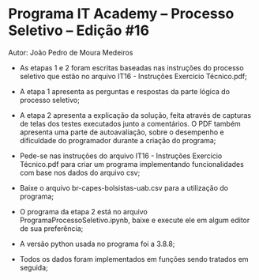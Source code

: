 # Programa IT Academy – Processo Seletivo – Edição #16

Autor: João Pedro de Moura Medeiros

- As etapas 1 e 2 foram escritas baseadas nas instruções do processo seletivo que estão no arquivo IT16 - Instruções Exercício Técnico.pdf;
- A etapa 1 apresenta as perguntas e respostas da parte lógica do processo seletivo;
- A etapa 2 apresenta a explicação da solução, feita através de capturas de telas dos testes executados junto a comentários. O PDF também apresenta uma parte       de autoavaliação, sobre o desempenho e dificuldade do programador durante a criação do programa;

- Pede-se nas instruções do arquivo IT16 - Instruções Exercício Técnico.pdf para criar um programa implementando funcionalidades com base nos dados do arquivo     csv;
- Baixe o arquivo br-capes-bolsistas-uab.csv para a utilização do programa;
- O programa da etapa 2 está no arquivo ProgramaProcessoSeletivo.ipynb, baixe e execute ele em algum editor de sua preferência;
- A versão python usada no programa foi a 3.8.8;
- Todos os dados foram implementados em funções sendo tratados em seguida;
